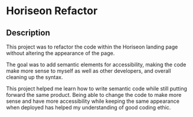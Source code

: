 # Horiseon Refactor

## Description

This project was to refactor the code within the Horiseon landing page without altering the appearance of the page.

The goal was to add semantic elements for accessibility, making the code make more sense to myself as well as other developers, and overall cleaning up the syntax.

This project helped me learn how to write semantic code while still putting forward the same product. Being able to change the code to make more sense and have more accessibility while keeping the same appearance when deployed has helped my understanding of good coding ethic.

